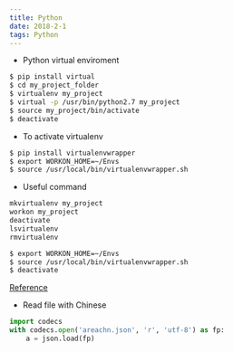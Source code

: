```yaml
---
title: Python
date: 2018-2-1
tags: Python
---
```


- Python virtual enviroment
```bash
$ pip install virtual
$ cd my_project_folder
$ virtualenv my_project
$ virtual -p /usr/bin/python2.7 my_project
$ source my_project/bin/activate
$ deactivate
```

- To activate virtualenv
```bash
$ pip install virtualenvwrapper
$ export WORKON_HOME=~/Envs
$ source /usr/local/bin/virtualenvwrapper.sh
```

- Useful command
```bash
mkvirtualenv my_project
workon my_project
deactivate
lsvirtualenv
rmvirtualenv

$ export WORKON_HOME=~/Envs
$ source /usr/local/bin/virtualenvwrapper.sh
$ deactivate
```
[Reference](http://docs.python-guide.org/en/latest/dev/virtualenvs/)

- Read file with Chinese
```Python
import codecs
with codecs.open('areachn.json', 'r', 'utf-8') as fp:
    a = json.load(fp)
```
